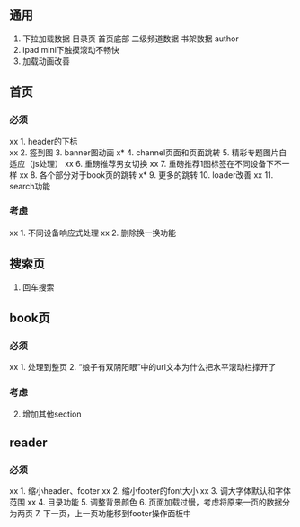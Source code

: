 ## 通用
1. 下拉加载数据
目录页
首页底部
二级频道数据
书架数据
author
2. ipad mini下触摸滚动不畅快
3. 加载动画改善
## 首页
### 必须
xx 1. header的下标  
xx 2. 签到图
3. banner图动画
x* 4. channel页面和页面跳转
5. 精彩专题图片自适应（js处理）
xx 6. 重磅推荐男女切换
xx 7. 重磅推荐1图标签在不同设备下不一样
xx 8. 各个部分对于book页的跳转
x* 9. 更多的跳转
10. loader改善
xx 11. search功能
### 考虑
xx 1. 不同设备响应式处理
xx 2. 删除换一换功能

## 搜索页
1. 回车搜索

## book页
### 必须
xx 1. 处理到整页
2. “娘子有双阴阳眼”中的url文本为什么把水平滚动栏撑开了
### 考虑
2. 增加其他section
 
## reader
### 必须
xx 1. 缩小header、footer 
xx 2. 缩小footer的font大小
xx 3. 调大字体默认和字体范围
xx 4. 目录功能
5. 调整背景颜色
6. 页面加载过慢，考虑将原来一页的数据分为两页
7. 下一页，上一页功能移到footer操作面板中
 
 
 
 
 
 
 
 
 
 
 
 
 
 
 
 
 
 
 
 
 
